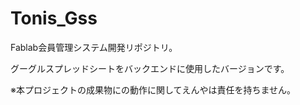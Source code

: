 # Tonis_Gss
Fablab会員管理システム開発リポジトリ。

グーグルスプレッドシートをバックエンドに使用したバージョンです。

※本プロジェクトの成果物にの動作に関してえんやは責任を持ちません。
